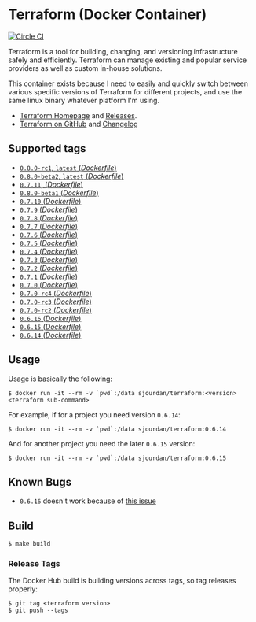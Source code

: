 # Terraform (Docker Container)

[![Circle CI](https://circleci.com/gh/sjourdan/terraform-docker.svg?style=shield)](https://circleci.com/gh/sjourdan/terraform-docker)

Terraform is a tool for building, changing, and versioning infrastructure safely and efficiently. Terraform can manage existing and popular service providers as well as custom in-house solutions.

This container exists because I need to easily and quickly switch between various specific versions of Terraform for different projects, and use the same linux binary whatever platform I'm using.

- [Terraform Homepage](https://www.terraform.io/) and [Releases](https://releases.hashicorp.com/terraform/).
- [Terraform on GitHub](https://github.com/hashicorp/terraform) and [Changelog](https://github.com/hashicorp/terraform/blob/master/CHANGELOG.md)

## Supported tags

-	[`0.8.0-rc1`, `latest` (*Dockerfile*)](https://github.com/sjourdan/terraform-docker/blob/0.8.0-rc1/Dockerfile)
-	[`0.8.0-beta2`, `latest` (*Dockerfile*)](https://github.com/sjourdan/terraform-docker/blob/0.8.0-beta2/Dockerfile)
-	[`0.7.11`, (*Dockerfile*)](https://github.com/sjourdan/terraform-docker/blob/0.7.11/Dockerfile)
-	[`0.8.0-beta1` (*Dockerfile*)](https://github.com/sjourdan/terraform-docker/blob/0.8.0-beta1/Dockerfile)
-	[`0.7.10` (*Dockerfile*)](https://github.com/sjourdan/terraform-docker/blob/0.7.10/Dockerfile)
-	[`0.7.9` (*Dockerfile*)](https://github.com/sjourdan/terraform-docker/blob/0.7.9/Dockerfile)
-	[`0.7.8` (*Dockerfile*)](https://github.com/sjourdan/terraform-docker/blob/0.7.8/Dockerfile)
-	[`0.7.7` (*Dockerfile*)](https://github.com/sjourdan/terraform-docker/blob/0.7.7/Dockerfile)
-	[`0.7.6` (*Dockerfile*)](https://github.com/sjourdan/terraform-docker/blob/0.7.6/Dockerfile)
-	[`0.7.5` (*Dockerfile*)](https://github.com/sjourdan/terraform-docker/blob/0.7.5/Dockerfile)
-	[`0.7.4` (*Dockerfile*)](https://github.com/sjourdan/terraform-docker/blob/0.7.4/Dockerfile)
-	[`0.7.3` (*Dockerfile*)](https://github.com/sjourdan/terraform-docker/blob/0.7.3/Dockerfile)
-	[`0.7.2` (*Dockerfile*)](https://github.com/sjourdan/terraform-docker/blob/0.7.2/Dockerfile)
-	[`0.7.1` (*Dockerfile*)](https://github.com/sjourdan/terraform-docker/blob/0.7.1/Dockerfile)
-	[`0.7.0` (*Dockerfile*)](https://github.com/sjourdan/terraform-docker/blob/0.7.0/Dockerfile)
-	[`0.7.0-rc4` (*Dockerfile*)](https://github.com/sjourdan/terraform-docker/blob/0.7.0-rc4/Dockerfile)
-	[`0.7.0-rc3` (*Dockerfile*)](https://github.com/sjourdan/terraform-docker/blob/0.7.0-rc3/Dockerfile)
-	[`0.7.0-rc2` (*Dockerfile*)](https://github.com/sjourdan/terraform-docker/blob/0.7.0-rc2/Dockerfile)
-	[~~`0.6.16`~~ (*Dockerfile*)](https://github.com/sjourdan/terraform-docker/blob/0.6.16/Dockerfile)
-	[`0.6.15` (*Dockerfile*)](https://github.com/sjourdan/terraform-docker/blob/0.6.15/Dockerfile)
-	[`0.6.14` (*Dockerfile*)](https://github.com/sjourdan/terraform-docker/blob/0.6.14/Dockerfile)

## Usage

Usage is basically the following:

```
$ docker run -it --rm -v `pwd`:/data sjourdan/terraform:<version> <terraform sub-command>
```

For example, if for a project you need version `0.6.14`:

```
$ docker run -it --rm -v `pwd`:/data sjourdan/terraform:0.6.14
```

And for another project you need the later `0.6.15` version:

```
$ docker run -it --rm -v `pwd`:/data sjourdan/terraform:0.6.15
```

## Known Bugs

- `0.6.16` doesn't work because of [this issue](https://github.com/hashicorp/terraform/issues/6714)

## Build

```
$ make build
```

### Release Tags

The Docker Hub build is building versions across tags, so tag releases properly:

```
$ git tag <terraform version>
$ git push --tags
```
